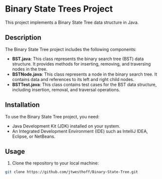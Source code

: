 # Binary State Trees Project

This project implements a Binary State Tree data structure in Java.

## Description

The Binary State Tree project includes the following components:

- **BST.java**: This class represents the binary search tree (BST) data structure. It provides methods for inserting, removing, and traversing nodes in the tree.
- **BSTNode.java**: This class represents a node in the binary search tree. It contains data and references to its left and right child nodes.
- **BSTTest.java**: This class contains test cases for the BST data structure, including insertion, removal, and traversal operations.

## Installation

To use the Binary State Tree project, you need:

- Java Development Kit (JDK) installed on your system.
- An Integrated Development Environment (IDE) such as IntelliJ IDEA, Eclipse, or NetBeans.

## Usage

1. Clone the repository to your local machine:

```bash
git clone https://github.com/jtwesthoff/Binary-State-Tree.git
